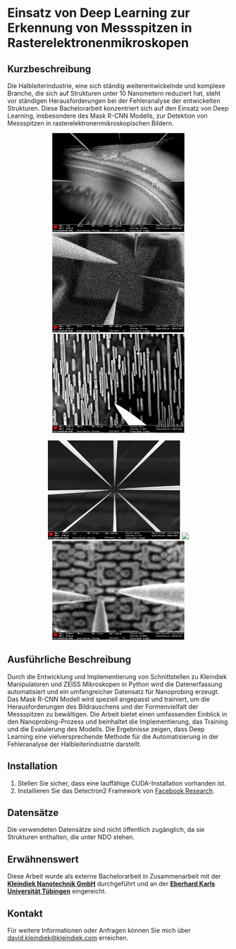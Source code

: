 # Einsatz von Deep Learning zur Erkennung von Messspitzen in Rasterelektronenmikroskopen

## Kurzbeschreibung
Die Halbleiterindustrie, eine sich ständig weiterentwickelnde und komplexe Branche, die sich auf Strukturen unter 10 Nanometern reduziert hat, steht vor ständigen Herausforderungen bei der Fehleranalyse der entwickelten Strukturen. Diese Bachelorarbeit konzentriert sich auf den Einsatz von Deep Learning, insbesondere des Mask R-CNN Modells, zur Detektion von Messspitzen in rasterelektronenmikroskopischen Bildern.

<p align="center">
  <img src="https://github.com/stedavkle/bachelor/blob/main/gifs/1.gif" width="300" />
  <img src="https://github.com/stedavkle/bachelor/blob/main/gifs/2.gif" width="300" />
  <img src="https://github.com/stedavkle/bachelor/blob/main/gifs/3.gif" width="300" />
</p>

<p align="center">
  <img src="https://github.com/stedavkle/bachelor/blob/main/gifs/4.gif" width="300" />
  <img src="https://github.com/stedavkle/bachelor/blob/main/gifs/5.gif" width="300" />
  <img src="https://github.com/stedavkle/bachelor/blob/main/gifs/6.gif" width="300" />
</p>


## Ausführliche Beschreibung
Durch die Entwicklung und Implementierung von Schnittstellen zu Kleindiek Manipulatoren und ZEISS Mikroskopen in Python wird die Datenerfassung automatisiert und ein umfangreicher Datensatz für Nanoprobing erzeugt. Das Mask R-CNN Modell wird speziell angepasst und trainiert, um die Herausforderungen des Bildrauschens und der Formenvielfalt der Messspitzen zu bewältigen. Die Arbeit bietet einen umfassenden Einblick in den Nanoprobing-Prozess und beinhaltet die Implementierung, das Training und die Evaluierung des Modells. Die Ergebnisse zeigen, dass Deep Learning eine vielversprechende Methode für die Automatisierung in der Fehleranalyse der Halbleiterindustrie darstellt.

## Installation
1. Stellen Sie sicher, dass eine lauffähige CUDA-Installation vorhanden ist.
2. Installieren Sie das Detectron2 Framework von [Facebook Research](https://github.com/facebookresearch/detectron2).

## Datensätze
Die verwendeten Datensätze sind nicht öffentlich zugänglich, da sie Strukturen enthalten, die unter NDO stehen.

## Erwähnenswert
Diese Arbeit wurde als externe Bachelorarbeit in Zusammenarbeit mit der [**Kleindiek Nanotechnik GmbH**](https://kleindiek.com) durchgeführt und an der [**Eberhard Karls Universität Tübingen**](https://uni-tuebingen.de) eingereicht.

## Kontakt
Für weitere Informationen oder Anfragen können Sie mich über [david.kleindiek@kleindiek.com](mailto:david.kleindiek@kleindiek.com) erreichen.
